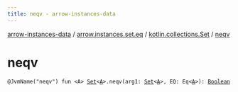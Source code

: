 ```yaml
---
title: neqv - arrow-instances-data
---
```


[arrow-instances-data](../../index.html) / [arrow.instances.set.eq](../index.html) / [kotlin.collections.Set](index.html) / [neqv](./neqv.html)

# neqv

`@JvmName("neqv") fun <A> `[`Set`](https://kotlinlang.org/api/latest/jvm/stdlib/kotlin.collections/-set/index.html)`<`[`A`](neqv.html#A)`>.neqv(arg1: `[`Set`](https://kotlinlang.org/api/latest/jvm/stdlib/kotlin.collections/-set/index.html)`<`[`A`](neqv.html#A)`>, EQ: Eq<`[`A`](neqv.html#A)`>): `[`Boolean`](https://kotlinlang.org/api/latest/jvm/stdlib/kotlin/-boolean/index.html)